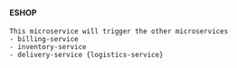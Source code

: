 #### ESHOP

    This microservice will trigger the other microservices
    - billing-service
    - inventory-service
    - delivery-service {logistics-service}

